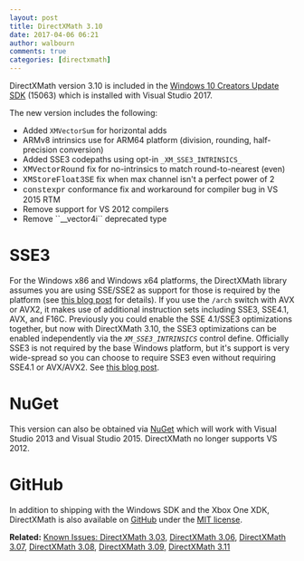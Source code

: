 ```yaml
---
layout: post
title: DirectXMath 3.10
date: 2017-04-06 06:21
author: walbourn
comments: true
categories: [directxmath]
---
```

DirectXMath version 3.10 is included in the <a href="https://walbourn.github.io/windows-10-creators-update-sdk/">Windows 10 Creators Update SDK</a> (15063) which is installed with Visual Studio 2017.

The new version includes the following:

<ul>
 	<li>Added <code>XMVectorSum</code> for horizontal adds</li>
 	<li>ARMv8 intrinsics use for ARM64 platform (division, rounding, half-precision conversion)</li>
 	<li>Added SSE3 codepaths using opt-in <code>_XM_SSE3_INTRINSICS_</code></li>
 	<li><span style="font-family: Courier New">XMVectorRound</span> fix for no-intrinsics to match round-to-nearest (even)</li>
 	<li><span style="font-family: Courier New">XMStoreFloat3SE</span> fix when max channel isn't a perfect power of 2</li>
 	<li><span style="font-family: Courier New">constexpr</span> conformance fix and workaround for compiler bug in VS 2015 RTM</li>
 	<li>Remove support for VS 2012 compilers</li>
 	<li>Remove ``__vector4i`` deprecated type</li>
</ul>

<h1>SSE3</h1>

For the Windows x86 and Windows x64 platforms, the DirectXMath library assumes you are using SSE/SSE2 as support for those is required by the platform (see <a href="https://walbourn.github.io/directxmath-sse-sse2-and-arm-neon/">this blog post</a> for details). If you use the <code>/arch</code> switch with AVX or AVX2, it makes use of additional instruction sets including SSE3, SSE4.1, AVX, and F16C. Previously you could enable the SSE 4.1/SSE3 optimizations together, but now with DirectXMath 3.10, the SSE3 optimizations can be enabled independently via the <code>_XM_SSE3_INTRINSICS_</code> control define. Officially SSE3 is not required by the base Windows platform, but it's support is very wide-spread so you can choose to require SSE3 even without requiring SSE4.1 or AVX/AVX2. See <a href="https://walbourn.github.io/directxmath-sse3-and-ssse3/">this blog post</a>.

<h1>NuGet</h1>

This version can also be obtained via <a href="https://www.nuget.org/packages/directxmath/3.1.0">NuGet</a> which will work with Visual Studio 2013 and Visual Studio 2015. DirectXMath no longer supports VS 2012.

<h1>GitHub</h1>

In addition to shipping with the Windows SDK and the Xbox One XDK, DirectXMath is also available on <a href="https://github.com/Microsoft/DirectXMath">GitHub</a> under the <a href="https://opensource.org/licenses/MIT">MIT license</a>.

<b>Related:</b> <a href="https://walbourn.github.io/known-issues-directxmath-3-03/"><span>Known Issues: DirectXMath 3.03</span></a>, <a href="https://walbourn.github.io/directxmath-3-06/"><span>DirectXMath 3.06</span></a>, <a href="https://walbourn.github.io/directxmath-3-07/">DirectXMath 3.07</a>, <a href="https://walbourn.github.io/directxmath-3-08/">DirectXMath 3.08</a>, <a href="https://walbourn.github.io/directxmath-3-09/">DirectXMath 3.09,</a> <a href="https://walbourn.github.io/directxmath-3-11/">DirectXMath 3.11</a>
